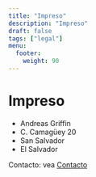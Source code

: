 ```yaml
---
title: "Impreso"
description: "Impreso"
draft: false
tags: ["legal"]
menu:
  footer:
    weight: 90
---
```



# Impreso  


- Andreas Griffin
- C. Camagüey 20
- San Salvador
- El Salvador


Contacto: vea [Contacto](/contact)